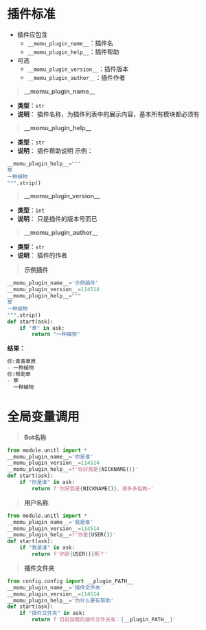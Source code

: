 
# 插件标准
- 插件应包含
  - `__momu_plugin_name__`：插件名
  - `__momu_plugin_help__`：插件帮助
- 可选
  - `__momu_plugin_version__`：插件版本
  - `__momu_plugin_author__`：插件作者

> **\_\_momu_plugin_name__**

- **类型**：`str`
- **说明**：
插件名称，为插件列表中的展示内容，基本所有模块都必须有

> **\_\_momu_plugin_help__**

- **类型**：`str`
- **说明**：
插件帮助说明 示例：
```py
__momu_plugin_help__="""
草
一种植物
""".strip()
```

> **\_\_momu_plugin_version__**

- **类型**：`int`
- **说明**：
只是插件的版本号而已

> **\_\_momu_plugin_author__**

- **类型**：`str`
- **说明**：
插件的作者

> **示例插件**

```py
__momu_plugin_name__='示例插件'
__momu_plugin_version__=114514
__momu_plugin_help__="""
草
一种植物
""".strip()
def start(ask):
    if "草" in ask:
        return "一种植物"
```
**结果：**
```py
你:青青草原
- 一种植物
你:帮助草
- 草
  一种植物
```

# 全局变量调用

> **Bot名称**

```py
from module.unitl import *
__momu_plugin_name__='你是谁'
__momu_plugin_version__=114514
__momu_plugin_help__=f'你好我是{NICKNAME()}'
def start(ask):
    if "你是谁" in ask:
        return f'你好我是{NICKNAME()}，请多多指教~'
```

> **用户名称**

```py
from module.unitl import *
__momu_plugin_name__='我是谁'
__momu_plugin_version__=114514
__momu_plugin_help__=f'你是{USER()}'
def start(ask):
    if "我是谁" in ask:
        return f'你是{USER()}啊？'
```

> **插件文件夹**

```py
from config.config import __plugin_PATH__
__momu_plugin_name__='插件文件夹'
__momu_plugin_version__=114514
__momu_plugin_help__='为什么要有帮助'
def start(ask):
    if "插件文件夹" in ask:
        return f'目前加载的插件文件夹有：{__plugin_PATH__}'
```